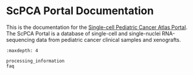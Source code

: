 # ScPCA Portal Documentation

This is the documentation for the [Single-cell Pediatric Cancer Atlas Portal](https://scpca.alexslemonade.org).
The ScPCA Portal is a database of single-cell and single-nuclei RNA-sequencing data from pediatric cancer clinical samples and xenografts.

```{toctree}
:maxdepth: 4

processing_information
faq
```
